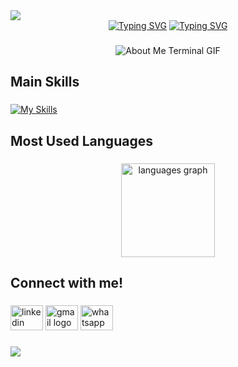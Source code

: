 <div>
  <img style="100%" src="https://capsule-render.vercel.app/api?type=waving&height=125&section=header&reversal=false&fontSize=70&fontColor=FFFFFF&fontAlign=50&fontAlignY=50&rotate=-1&stroke=-&descSize=20&descAlign=50&descAlignY=50&color=2698eb"  />
</div>

<div align="center">
    <a href="https://git.io/typing-svg"><img src="https://readme-typing-svg.herokuapp.com?font=Roboto+Slab&weight=500&size=50&duration=1&pause=100000&color=BABABA&repeat=false&width=80&height=80&lines=I'm" alt="Typing SVG" /></a>
  <a href="https://git.io/typing-svg"><img src="https://readme-typing-svg.herokuapp.com?font=Roboto+Slab&weight=500&size=50&duration=1600&pause=1200&color=0D1AFF&width=435&height=80&lines=+a+Programmer.;a+Web+Developer.;Vini!" alt="Typing SVG" /></a>
</div>

###

<div align="center">
    <img src="./assets/terminal.gif" alt="About Me Terminal GIF"/>
</div>

###

<h2 align="left">Main Skills</h2>

###

[![My Skills](https://skillicons.dev/icons?i=py,js,ts,html,css,bootstrap,django,flask,git,github,jquery,angular,express,mongodb,mysql,nodejs,npm,postman,react,sqlite,selenium,tailwind,vscode&perline=15)](https://skillicons.dev)

<h2 align="left">Most Used Languages</h2>

###

<div align="center">
  <img src="https://github-readme-stats.vercel.app/api/top-langs?username=viniditi&locale=en&hide_title=false&layout=compact&card_width=320&langs_count=6&theme=dracula&hide_border=false&order=2&custom_title=%20" height="150" alt="languages graph"  />
</div>

###

<h2 align="left">Connect with me!</h2>

###

<div align="left">
  <img src="https://raw.githubusercontent.com/maurodesouza/profile-readme-generator/master/src/assets/icons/social/linkedin/default.svg" width="52" height="40" alt="linkedin logo"  />
  <img src="https://raw.githubusercontent.com/maurodesouza/profile-readme-generator/master/src/assets/icons/social/gmail/default.svg" width="52" height="40" alt="gmail logo"  />
  <img src="https://raw.githubusercontent.com/maurodesouza/profile-readme-generator/master/src/assets/icons/social/whatsapp/default.svg" width="52" height="40" alt="whatsapp logo"  />
</div>

###

<div>
  <img style="100%" src="https://capsule-render.vercel.app/api?type=waving&height=125&section=footer&reversal=false&fontSize=70&fontColor=FFFFFF&fontAlign=50&fontAlignY=50&stroke=-&descSize=20&descAlign=50&descAlignY=50&color=2698ed"  />
</div>

###

